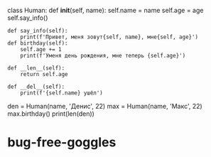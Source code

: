 

class Human:
    def __init__(self, name):
        self.name = name
        self.age = age
        self.say_info()

    def say_info(self):
        print(f'Привет, меня зовут{self, name}, мне{self, age}')
    def birthday(self):
        self.age += 1
        print(f'Уменя день рождения, мне теперь {self.age}')

    def __len__(self):
        return self.age
    
    def __del__(self):
        print(f'{self.name} ушёл')

den = Human(name, 'Денис', 22)
max = Human(name, 'Макс', 22)
max.birthday()
print(len(den))

# bug-free-goggles
